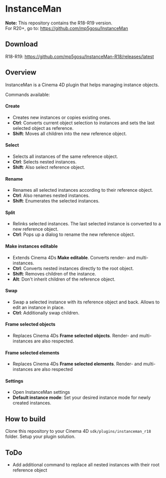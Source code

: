 # InstanceMan
**Note:** This repository contains the R18-R19 version.  
For R20+, go to: https://github.com/mp5gosu/InstanceMan 

## Download
R18-R19: https://github.com/mp5gosu/InstanceMan-R18/releases/latest

## Overview
InstanceMan is a Cinema 4D plugin that helps managing instance objects.

Commands available:

#### Create
- Creates new instances or copies existing ones.
- **Ctrl**: Converts current object selection to instances and sets the last selected object as reference.
- **Shift**: Moves all children into the new reference object.

#### Select
- Selects all instances of the same reference object.
- **Ctrl**: Selects nested instances.
- **Shift**: Also select reference object.

#### Rename
- Renames all selected instances according to their reference object.
- **Ctrl**: Also renames nested instances.
- **Shift**: Enumerates the selected instances.

#### Split
- Relinks selected instances. The last selected instance is converted to a new reference object.
- **Ctrl**: Pops up a dialog to rename the new reference object.

#### Make instances editable
- Extends Cinema 4Ds **Make editable**. Converts render- and multi-instances.
- **Ctrl**: Converts nested instances directly to the root object.
- **Shift**: Removes children of the instance.
- **Alt**: Don't inherit children of the reference object.

#### Swap
- Swap a selected instance with its reference object and back. Allows to edit an instance in place.
- **Ctrl**: Additionally swap children.

#### Frame selected objects
- Replaces Cinema 4Ds **Frame selected objects**. Render- and multi-instances are also respected.

#### Frame selected elements
- Replaces Cinema 4Ds **Frame selected elements**. Render- and multi-instances are also respected

#### Settings
- Open InstanceMan settings
- **Default instance mode**: Set your desired instance mode for newly created instances.


## How to build
Clone this repository to your Cinema 4D `sdk/plugins/instanceman_r18` folder.
Setup your plugin solution.

## ToDo
- Add additional command to replace all nested instances with their root reference object
